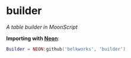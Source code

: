 
# builder
*A table builder in MoonScript*

**Importing with [Neon](https://github.com/Belkworks/NEON)**:
```lua
Builder = NEON:github('belkworks', 'builder')
```
